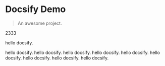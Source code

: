 # Docsify Demo

> An awesome project.

2333

hello docsify.

hello docsify.
hello docsify.
hello docsify.
hello docsify.
hello docsify.
hello docsify.
hello docsify.
hello docsify.
hello docsify.
